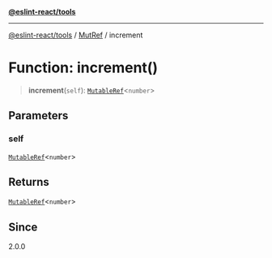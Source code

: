 [**@eslint-react/tools**](../../../README.md)

***

[@eslint-react/tools](../../../README.md) / [MutRef](../README.md) / increment

# Function: increment()

> **increment**(`self`): [`MutableRef`](../interfaces/MutableRef.md)\<`number`\>

## Parameters

### self

[`MutableRef`](../interfaces/MutableRef.md)\<`number`\>

## Returns

[`MutableRef`](../interfaces/MutableRef.md)\<`number`\>

## Since

2.0.0
